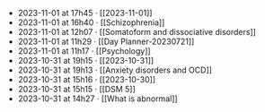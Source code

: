 - 2023-11-01 at 17h45 · [[2023-11-01]]
- 2023-11-01 at 16h40 · [[Schizophrenia]]
- 2023-11-01 at 12h07 · [[Somatoform and dissociative disorders]]
- 2023-11-01 at 11h29 · [[Day Planner-20230721]]
- 2023-11-01 at 11h17 · [[Psychology]]
- 2023-10-31 at 19h15 · [[2023-10-31]]
- 2023-10-31 at 19h13 · [[Anxiety disorders and OCD]]
- 2023-10-31 at 15h16 · [[2023-10-30]]
- 2023-10-31 at 15h15 · [[DSM 5]]
- 2023-10-31 at 14h27 · [[What is abnormal]]
